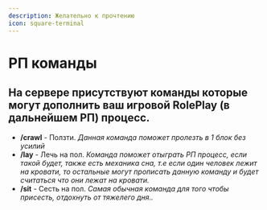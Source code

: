 ```yaml
---
description: Желательно к прочтению
icon: square-terminal
---
```


# РП команды

## На сервере присутствуют команды которые могут дополнить ваш игровой RolePlay (в дальнейшем РП) процесс.

* **/crawl** - Ползти.  _Данная команда поможет пролезть в 1 блок без усилий_
* **/lay** - Лечь на пол. _Команда поможет отыграть РП процесс, если такой будет, также есть механика сна, т.е если один человек лежит на кровати, то остальные могут прописать данную команду и будет считаться что они лежат на кровати._
* **/sit** - Сесть на пол. _Самая обычная команда для того чтобы присесть, отдохнуть от тяжелего дня.._

